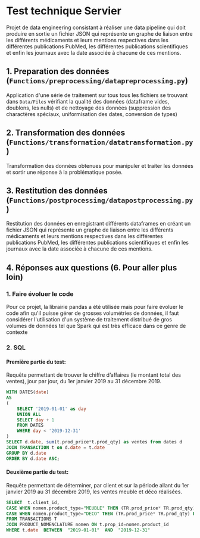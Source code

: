 
# Test technique Servier

Projet de data engineering consistant à réaliser une data pipeline qui doit produire en sortie un fichier JSON qui représente un graphe de liaison entre les différents médicaments et leurs mentions respectives dans les différentes publications PubMed, les différentes publications scientifiques et enfin les journaux avec la date associée à chacune de ces mentions.
## 1. Preparation des données (```Functions/preprocessing/datapreprocessing.py```)

Application d'une série de traitement sur tous tous les fichiers se trouvant dans ```Data/Files``` vérifiant la qualité des données (dataframe vides, doublons, les nulls) et de nettoyage des données (suppression des charactères spéciaux, uniformisation des dates, conversion de types)

## 2. Transformation des données (```Functions/transformation/datatransformation.py```)

Transformation des données obtenues pour manipuler et traiter les données et sortir une réponse à la problématique posée.

## 3. Restitution des données (```Functions/postprocessing/datapostprocessing.py```)

Restitution des données en enregistrant différents dataframes en créant un fichier JSON qui représente un graphe de liaison entre les différents médicaments et leurs mentions respectives dans les différentes publications PubMed, les différentes publications scientifiques et enfin les journaux avec la date associée à chacune de ces mentions.

## 4. Réponses aux questions (6. Pour aller plus loin)

### 1. Faire évoluer le code

Pour ce projet, la librairie pandas a été utilisée mais pour faire évoluer le code afin qu'il puisse gérer de grosses volumétries de données, il faut considérer l'utilisation d'un système de traitement distribué de gros volumes de données tel que Spark qui est très efficace dans ce genre de contexte

### 2. SQL

#### Première partie du test:

Requête permettant de trouver le chiffre d’affaires (le montant total des ventes), jour par jour, du 1er janvier 2019 au 31 décembre 2019.

```SQL
WITH DATES(date)
AS
(
    SELECT '2019-01-01' as day
    UNION ALL
    SELECT day + 1
    FROM DATES
	WHERE day < '2019-12-31'
)
SELECT d.date, sum(t.prod_price*t.prod_qty) as ventes from dates d
JOIN TRANSACTION t on d.date = t.date
GROUP BY d.date
ORDER BY d.date ASC;
```

#### Deuxième partie du test:

Requête permettant de déterminer, par client et sur la période allant du 1er janvier 2019 au 31 décembre 2019, les ventes meuble et déco réalisées.

```SQL
SELECT  t.client_id,
CASE WHEN nomen.product_type="MEUBLE" THEN (TR.prod_price* TR.prod_qty) END as ventes_meuble,
CASE WHEN nomen.product_type="DECO" THEN (TR.prod_price* TR.prod_qty) END as ventes_deco
FROM TRANSACTIONS T
JOIN PRODUCT_NOMENCLATURE nomen ON t.prop_id=nomen.product_id
WHERE t.date  BETWEEN  "2019-01-01"  AND  "2019-12-31"
```